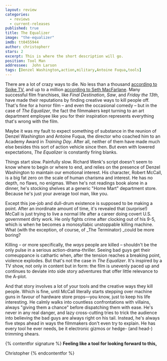 ```yaml
---
layout: review
categories: 
  - reviews
  - current-releases
published: true
title: The Equalizer
image: "the-equalizer"
imdb: tt0455944
author: christopherr
stars: 2
excerpt: This is where the short description will go.
position: Tool Man
addressee:  John Larson
tags: [Denzel Washington,action,military,Antoine Fuqua,tools]
---
```


There are a lot of crazy ways to die. No less than a thousand [according to Spike TV,](http://www.spike.com/shows/1000-ways-to-die) and up to a million [according to Seth MacFarlane](http://www.dearcastandcrew.com/content/2014/6/9/a-million-ways-to-die-in-the-west.html). Many successful film franchises, like _Final Destination_, _Saw_, and _Friday the 13th_, have made their reputations by finding creative ways to kill people off. That's fine for a horror film – and even the occasional comedy – but in the case of _The Equalizer_, the fact the filmmakers kept turning to an art department employee like you for their inspiration represents everything that's wrong with the film.

Maybe it was my fault to expect something of substance in the reunion of Denzel Washington and Antoine Fuqua, the director who coached him to an Academy Award in _Training Day_. After all, neither of them have made much else besides this sort of action vehicle since then. But even with lowered expectations, _The Equalizer_ is constantly firing blanks.

Things start slow. Painfully slow. Richard Wenk's script doesn't seem to know where to begin or where to end, and relies on the presence of Denzel Washington to maintain our emotional interest. His character, Robert McCall, is a big fat zero on the scale of human charisma and interest. He has no depth, no flaws, no enigmas. When he's not readings book alone in a dinner, he's stocking shelves at a generic "Home Mart" department store. Because he's just your average tool man, like you.

Except this joe-job and dull-drum existence is supposed to be making a point. After an inordinate amount of time, it's revealed that (surprise!) McCall is just trying to live a normal life after a career doing covert U.S. government dirty work. He only fights crime after clocking out of his 9-5, which is when he becomes a monosyllabic unstoppable killing machine. What (with the exception, of course, of _The Terminator) _could be more boring?

Killing – or more specifically, the _ways_ people are killed – shouldn't be the only pulse in a serious action-drama-thriller. Seeing bad guys get their comeuppance is cathartic when, after the tension reaches a breaking point, violence explodes. But that's not the case in _The Equalizer_. It's inspired by a TV show, not only in content but in form: the film is unevenly paced up and continues to deviate into side story adventures that offer little relevance to the A-plot.

And that story involves a lot of your tools and the creative ways they kill people. Which is fine, until McCall literally starts stepping over machine guns in favour of hardware store props—you know, just to keep his life interesting. He calmly walks into countless confrontations with villains, always "giving them a chance" before dispatching them with ease. He's never in any real danger, and lazy cross-cutting tries to trick the audience into believing the bad guys are always right on his tail. Instead, he's always five steps ahead in ways the filmmakers don't even try to explain. He has every tool he ever needs, be it electronic gizmos or hedge- (and head-) trimming shears.

{% contentfor signature %}
**Feeling like a tool for looking forward to this,**

Christopher
{% endcontentfor %}
